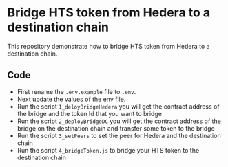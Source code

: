 # Bridge HTS token from Hedera to a destination chain

This repository demonstrate how to bridge HTS token from Hedera to a destination chain.

## Code

* First rename the `.env.example` file to `.env`.
* Next update the values of the env file. 
* Run the script `1_deloyBridgeHedera` you will get the contract address of the bridge and the token Id that you want to bridge
* Run the script `2_deployBridgeDC` you will get the contract address of the bridge on the destination chain and transfer some token to the bridge
* Run the script `3_setPeers` to set the peer for Hedera and the destination chain
* Run the script `4_bridgeToken.js` to bridge your HTS token to the destination chain